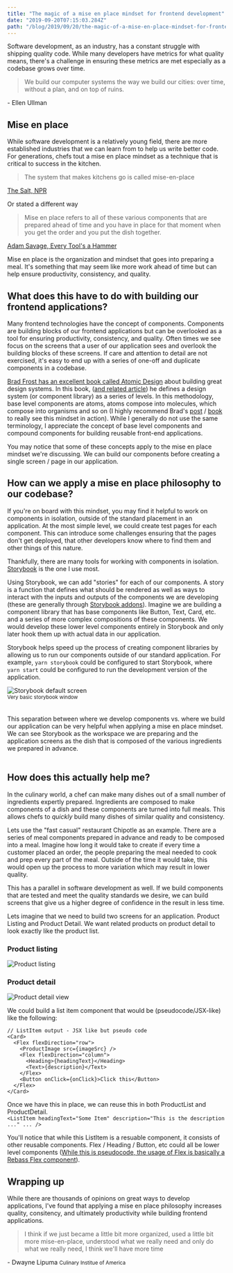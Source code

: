 ```yaml
---
title: "The magic of a mise en place mindset for frontend development"
date: "2019-09-20T07:15:03.284Z"
path: "/blog/2019/09/20/the-magic-of-a-mise-en-place-mindset-for-frontend-development/"
---
```


Software development, as an industry, has a constant struggle with shipping quality code. While many developers have metrics for what quality means, there's a challenge in ensuring these metrics are met especially as a codebase grows over time.

> We build our computer systems the way we build our cities: over time, without a plan, and on top of ruins.

<div class="quoteCite">- Ellen Ullman</div>

## Mise en place

While software development is a relatively young field, there are more established industries that we can learn from to help us write better code. For generations, chefs tout a mise en place mindset as a technique that is critical to success in the kitchen.

> The system that makes kitchens go is called mise-en-place

<div class="quoteCite"><a href="https://www.npr.org/sections/thesalt/2014/08/11/338850091/for-a-more-ordered-life-organize-like-a-chef">The Salt, NPR</a></div>

Or stated a different way

> Mise en place refers to all of these various components that are prepared ahead of time and you have in place for that moment when you get the order and you put the dish together.

<div class="quoteCite"><a href="https://www.amazon.com/Every-Tools-Hammer-Life-What/dp/1982113472">Adam Savage, Every Tool's a Hammer</a></div>

Mise en place is the organization and mindset that goes into preparing a meal. It's something that may seem like more work ahead of time but can help ensure productivity, consistency, and quality.

## What does this have to do with building our frontend applications?

Many frontend technologies have the concept of components. Components are building blocks of our frontend applications but can be overlooked as a tool for ensuring productivity, consistency, and quality. Often times we see focus on the screens that a user of our application sees and overlook the building blocks of these screens. If care and attention to detail are not exercised, it's easy to end up with a series of one-off and duplicate components in a codebase.

[Brad Frost has an excellent book called Atomic Design](http://atomicdesign.bradfrost.com/) about building great design systems. In this book, ([and related article](http://bradfrost.com/blog/post/atomic-web-design/)) he defines a design system (or component library) as a series of levels. In this methodology, base level components are atoms, atoms compose into molecules, which compose into organisms and so on (I highly recommend Brad's [post](http://bradfrost.com/blog/post/atomic-web-design/) / [book](http://atomicdesign.bradfrost.com/) to really see this mindset in action). While I generally do not use the same terminology, I appreciate the concept of base level components and compound components for building reusable front-end applications.

You may notice that some of these concepts apply to the mise en place mindset we're discussing. We can build our components before creating a single screen / page in our application.

## How can we apply a mise en place philosophy to our codebase?

If you're on board with this mindset, you may find it helpful to work on components in isolation, outside of the standard placement in an application. At the most simple level, we could create test pages for each component. This can introduce some challenges ensuring that the pages don't get deployed, that other developers know where to find them and other things of this nature.

Thankfully, there are many tools for working with components in isolation. [Storybook](https://storybook.js.org/) is the one I use most.

Using Storybook, we can add "stories" for each of our components. A story is a function that defines what should be rendered as well as ways to interact with the inputs and outputs of the components we are developing (these are generally through [Storybook addons](https://storybook.js.org/addons/)). Imagine we are building a component library that has base components like Button, Text, Card, etc. and a series of more complex compositions of these components. We would develop these lower level components entirely in Storybook and only later hook them up with actual data in our application.

Storybook helps speed up the process of creating component libraries by allowing us to run our components outside of our standard application. For example, `yarn storybook` could be configured to start Storybook, where `yarn start` could be configured to run the development version of the application.

<img src="./storybook.png" alt="Storybook default screen" />
<div class="center"><small>Very basic storybook window</small></div>
<br /><br />
This separation between where we develop components vs. where we build our application can be very helpful when applying a mise en place mindset. We can see Storybook as the workspace we are preparing and the application screens as the dish that is composed of the various ingredients we prepared in advance.
<br /><br />

## How does this actually help me?

In the culinary world, a chef can make many dishes out of a small number of ingredients expertly prepared. Ingredients are composed to make components of a dish and these components are turned into full meals. This allows chefs to _quickly_ build many dishes of similar quality and consistency.

Lets use the "fast casual" restaurant Chipotle as an example. There are a series of meal components prepared in advance and ready to be composed into a meal. Imagine how long it would take to create if every time a customer placed an order, the people preparing the meal needed to cook and prep every part of the meal. Outside of the time it would take, this would open up the process to more variation which may result in lower quality.

This has a parallel in software development as well. If we build components that are tested and meet the quality standards we desire, we can build screens that give us a higher degree of confidence in the result in less time.

Lets imagine that we need to build two screens for an application. Product Listing and Product Detail. We want related products on product detail to look exactly like the product list.

### Product listing

<img src="./list.png" alt="Product listing" />

### Product detail

<img src="./detail.png" alt="Product detail view" /><br />

We could build a list item component that would be (pseudocode/JSX-like) like the following:

```
// ListItem output - JSX like but pseudo code
<Card>
  <Flex flexDirection="row">
    <ProductImage src={imageSrc} />
    <Flex flexDirection="column">
      <Heading>{headingText}</Heading>
      <Text>{description}</Text>
    </Flex>
    <Button onClick={onClick}>Click this</Button>
  </Flex>
</Card>
```

Once we have this in place, we can reuse this in both ProductList and ProductDetail. <br />
`<ListItem headingText="Some Item" description="This is the description ..." ... />`

You'll notice that while this ListItem is a resuable component, it consists of other reusable components. Flex / Heading / Button, etc could all be lower level components ([While this is pseudocode, the usage of Flex is basically a Rebass Flex component](https://rebassjs.org/flex)).

## Wrapping up

While there are thousands of opinions on great ways to develop applications, I've found that applying a mise en place philosophy increases quality, consitency, and ultimately productivity while building frontend applications.

> I think if we just became a little bit more organized, used a little bit more mise-en-place, understood what we really need and only do what we really need, I think we'll have more time

<div class="quoteCite">- Dwayne Lipuma <small>Culinary Institue of America</small></div>
